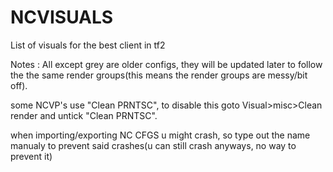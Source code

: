 # NCVISUALS
List of visuals for the best client in tf2

Notes :
All except grey are older configs, they will be updated later to follow the the same render groups(this means the render groups are messy/bit off).

some NCVP's use "Clean PRNTSC", to disable this goto Visual>misc>Clean render and untick "Clean PRNTSC".

when importing/exporting NC CFGS u might crash, so type out the name manualy to prevent said crashes(u can still crash anyways, no way to prevent it)

